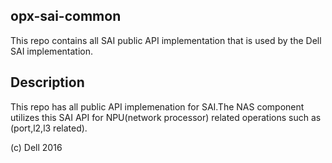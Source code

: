 opx-sai-common
--------------
This repo contains all SAI public API implementation that is used by the Dell SAI implementation.


Description
-----------

This repo has all public API implemenation for SAI.The NAS component utilizes this SAI API for NPU(network processor) related operations such as (port,l2,l3 related). 

(c) Dell 2016
